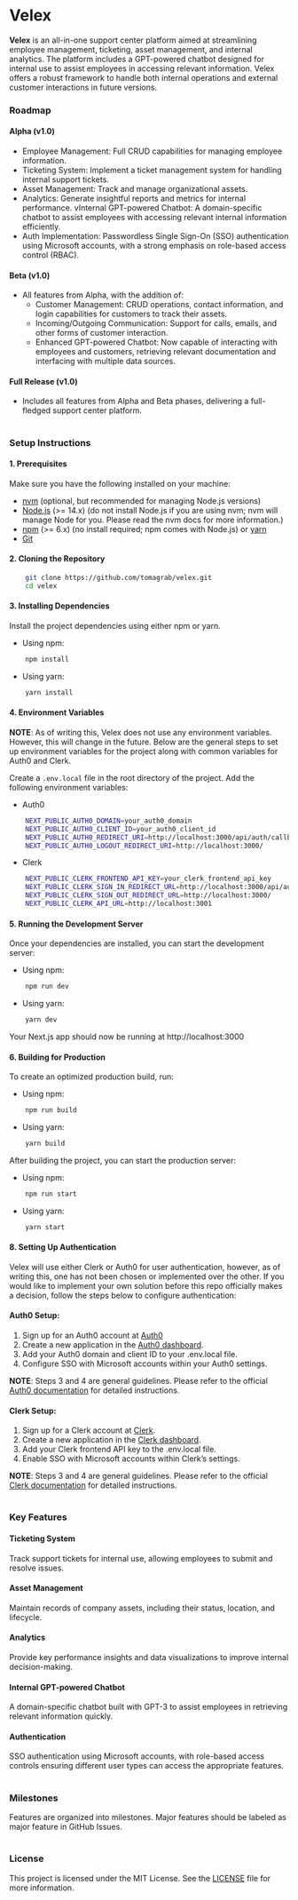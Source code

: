 # Velex

**Velex** is an all-in-one support center platform aimed at streamlining employee management, ticketing, asset management, and internal analytics. The platform includes a GPT-powered chatbot designed for internal use to assist employees in accessing relevant information. Velex offers a robust framework to handle both internal operations and external customer interactions in future versions.

### Roadmap

#### Alpha (v1.0)

- Employee Management: Full CRUD capabilities for managing employee information.
- Ticketing System: Implement a ticket management system for handling internal support tickets.
- Asset Management: Track and manage organizational assets.
- Analytics: Generate insightful reports and metrics for internal performance.
  vInternal GPT-powered Chatbot: A domain-specific chatbot to assist employees with accessing relevant internal information efficiently.
- Auth Implementation: Passwordless Single Sign-On (SSO) authentication using Microsoft accounts, with a strong emphasis on role-based access control (RBAC).

#### Beta (v1.0)

- All features from Alpha, with the addition of:
  - Customer Management: CRUD operations, contact information, and login capabilities for customers to track their assets.
  - Incoming/Outgoing Communication: Support for calls, emails, and other forms of customer interaction.
  - Enhanced GPT-powered Chatbot: Now capable of interacting with employees and customers, retrieving relevant documentation and interfacing with multiple data sources.

#### Full Release (v1.0)

- Includes all features from Alpha and Beta phases, delivering a full-fledged support center platform.

#

### Setup Instructions

#### 1. Prerequisites

Make sure you have the following installed on your machine:

- [nvm](https://github.com/nvm-sh/nvm/blob/master/README.md) (optional, but recommended for managing Node.js versions)
- [Node.js](https://nodejs.org/en) (>= 14.x) (do not install Node.js if you are using nvm; nvm will manage Node for you. Please read the nvm docs for more information.)
- [npm](https://www.npmjs.com/) (>= 6.x) (no install required; npm comes with Node.js) or [yarn](https://yarnpkg.com/getting-started/install)
- [Git](https://git-scm.com/downloads)

#### 2. Cloning the Repository

```bash
    git clone https://github.com/tomagrab/velex.git
    cd velex
```

#### 3. Installing Dependencies

Install the project dependencies using either npm or yarn.

- Using npm:

```bash
    npm install
```

- Using yarn:

```bash
    yarn install
```

#### 4. Environment Variables

**NOTE**: As of writing this, Velex does not use any environment variables. However, this will change in the future. Below are the general steps to set up environment variables for the project along with common variables for Auth0 and Clerk.

Create a `.env.local` file in the root directory of the project. Add the following environment variables:

- Auth0

```bash
    NEXT_PUBLIC_AUTH0_DOMAIN=your_auth0_domain
    NEXT_PUBLIC_AUTH0_CLIENT_ID=your_auth0_client_id
    NEXT_PUBLIC_AUTH0_REDIRECT_URI=http://localhost:3000/api/auth/callback
    NEXT_PUBLIC_AUTH0_LOGOUT_REDIRECT_URI=http://localhost:3000/
```

- Clerk

```bash
    NEXT_PUBLIC_CLERK_FRONTEND_API_KEY=your_clerk_frontend_api_key
    NEXT_PUBLIC_CLERK_SIGN_IN_REDIRECT_URL=http://localhost:3000/api/auth/callback
    NEXT_PUBLIC_CLERK_SIGN_OUT_REDIRECT_URL=http://localhost:3000/
    NEXT_PUBLIC_CLERK_API_URL=http://localhost:3001
```

#### 5. Running the Development Server

Once your dependencies are installed, you can start the development server:

- Using npm:

```bash
    npm run dev
```

- Using yarn:

```bash
    yarn dev
```

Your Next.js app should now be running at http://localhost:3000

#### 6. Building for Production

To create an optimized production build, run:

- Using npm:

```bash
    npm run build
```

- Using yarn:

```bash
    yarn build
```

After building the project, you can start the production server:

- Using npm:

```bash
    npm run start
```

- Using yarn:

```bash
    yarn start
```

#### 8. Setting Up Authentication

Velex will use either Clerk or Auth0 for user authentication, however, as of writing this, one has not been chosen or implemented over the other. If you would like to implement your own solution before this repo officially makes a decision, follow the steps below to configure authentication:

#### Auth0 Setup:

1. Sign up for an Auth0 account at [Auth0](https://auth0.com/signup?place=header&type=button&text=sign%20up)
2. Create a new application in the [Auth0 dashboard](https://manage.auth0.com/dashboard).
3. Add your Auth0 domain and client ID to your .env.local file.
4. Configure SSO with Microsoft accounts within your Auth0 settings.

**NOTE**: Steps 3 and 4 are general guidelines. Please refer to the official [Auth0 documentation](https://auth0.com/docs/quickstart/webapp/nextjs/interactive) for detailed instructions.

#### Clerk Setup:

1. Sign up for a Clerk account at [Clerk](https://dashboard.clerk.com/sign-up?redirect_url=https%3A%2F%2Fdashboard.clerk.com%2F).
2. Create a new application in the [Clerk dashboard](https://dashboard.clerk.com/).
3. Add your Clerk frontend API key to the .env.local file.
4. Enable SSO with Microsoft accounts within Clerk’s settings.

**NOTE**: Steps 3 and 4 are general guidelines. Please refer to the official [Clerk documentation](https://clerk.com/docs/quickstarts/nextjs) for detailed instructions.

#

### Key Features

#### Ticketing System

Track support tickets for internal use, allowing employees to submit and resolve issues.

#### Asset Management

Maintain records of company assets, including their status, location, and lifecycle.

#### Analytics

Provide key performance insights and data visualizations to improve internal decision-making.

#### Internal GPT-powered Chatbot

A domain-specific chatbot built with GPT-3 to assist employees in retrieving relevant information quickly.

#### Authentication

SSO authentication using Microsoft accounts, with role-based access controls ensuring different user types can access the appropriate features.

#

### Milestones

Features are organized into milestones. Major features should be labeled as major feature in GitHub Issues.

#

### License

This project is licensed under the MIT License. See the [LICENSE]() file for more information.
